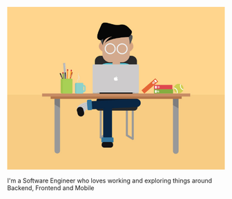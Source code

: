 
![Busy Developer](busy.jpg)

I'm a Software Engineer who loves working and exploring things around Backend, Frontend and Mobile
